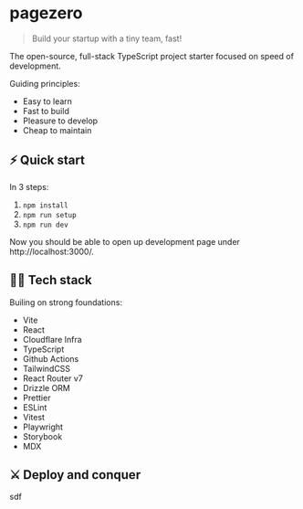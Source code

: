 # pagezero

> Build your startup with a tiny team, fast!

The open-source, full-stack TypeScript project starter focused on speed of development.

Guiding principles:

- Easy to learn
- Fast to build
- Pleasure to develop
- Cheap to maintain

## ⚡️ Quick start

In 3 steps:

1. `npm install`
2. `npm run setup`
3. `npm run dev`

Now you should be able to open up development page under http://localhost:3000/.

## 🧑‍💻 Tech stack

Builing on strong foundations:

- Vite
- React
- Cloudflare Infra
- TypeScript
- Github Actions
- TailwindCSS
- React Router v7
- Drizzle ORM
- Prettier
- ESLint
- Vitest
- Playwright
- Storybook
- MDX

## ⚔️ Deploy and conquer

sdf

